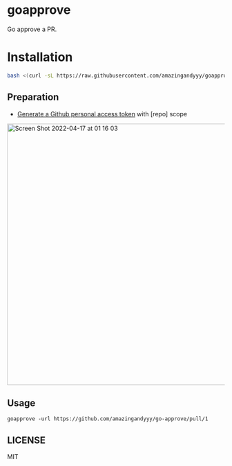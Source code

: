 # goapprove

Go approve a PR.

# Installation

```sh
bash <(curl -sL https://raw.githubusercontent.com/amazingandyyy/goapprove/main/install.sh)
```

## Preparation

- [Generate a Github personal access token](https://github.com/settings/tokens/new) with [repo] scope

<img width="604" alt="Screen Shot 2022-04-17 at 01 16 03" src="https://user-images.githubusercontent.com/7886068/163695085-33ded5f8-4f0f-4c73-8c84-c7b434194177.png">

## Usage

```
goapprove -url https://github.com/amazingandyyy/go-approve/pull/1
```

## LICENSE

MIT
